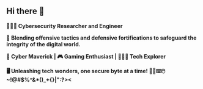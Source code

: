 ## Hi there 👋

**👨🏽‍💻 Cybersecurity Researcher and Engineer**

**🔐 Blending offensive tactics and defensive fortifications to safeguard the integrity of the digital world.**

**🚀 Cyber Maverick | 🎮 Gaming Enthusiast | 👨🏽‍🔬 Tech Explorer**

**🖥️ Unleashing tech wonders, one secure byte at a time! 💾🔧⌨️🖱️**
**~!@#$%^&*()_+{}|":?><**
